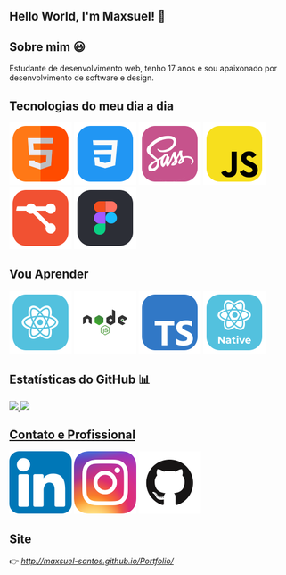 ## Hello World, I'm Maxsuel! 🖖

## Sobre mim 😃

Estudante de desenvolvimento web, tenho 17 anos e sou apaixonado por desenvolvimento de software e design.

## Tecnologias do meu dia a dia

<code title='Html'>![icon](_GitHub/img/html-icon.svg)</code>
<code title='Css'>![icon](_GitHub/img/css-icon.svg)</code>
<code title='Sass'>![icon](_GitHub/img/sass-icon.svg)</code>
<code title='JavaScript'>![icon](_GitHub/img/javascript-icon.svg)</code>
<code title='Git'>![icon](_GitHub/img/git-icon.svg)</code>
<code title='Figma'>![icon](_GitHub/img/figma-icon.svg)</code>

## Vou Aprender

<code title='React'>![icon](_GitHub/img/react-icon.svg)</code>
<code title='Node'>![icon](_GitHub/img/nodejs-icon.svg)</code>
<code title='TypeScript'>![icon](_GitHub/img/typescript-icon.svg)</code>
<code title='React Native'>![icon](_GitHub/img/react-native-icon.svg)</code>

## Estatísticas do GitHub 📊

<a href="https://github.com/Maxsuel-Santos">
<img height="160em" src="https://github-readme-stats.vercel.app/api?username=Maxsuel-Santos&layout=compact&theme=vue-dark"/>   
<img height="160em" src="https://github-readme-stats.vercel.app/api/top-langs/?username=Maxsuel-Santos&layout=compact&theme=vue-dark"/>
  
## Contato e Profissional

<a href="https://www.linkedin.com/in/maxsuel-santos-3349b81b2/" target="_blank"><code title='Linkedin'>![Social](_GitHub/img/linkedin-icon.svg)</code></a>
<a href="https://instagram.com/santosmaxsuel_" target="_blank"><code title='Instagram'>![Social](_GitHub/img/instagram-icon.svg)</code></a>
<a href="https://github.com/Maxsuel-Santos" target="_blank"><code title='GitHub'>![Social](_GitHub/img/github-icon.svg)</code></a>

## Site

👉 _http://maxsuel-santos.github.io/Portfolio/_

